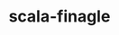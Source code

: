 ---
title: scala-finagle
registryType: instrumentation
tags:
  - opentracing
  - Scala
repo: https://github.com/opentracing-contrib/scala-finagle
license: Apache License 2.0
description: OpenTracing Instrumentation for Finagle
authors: OpenTracing Contributors
---